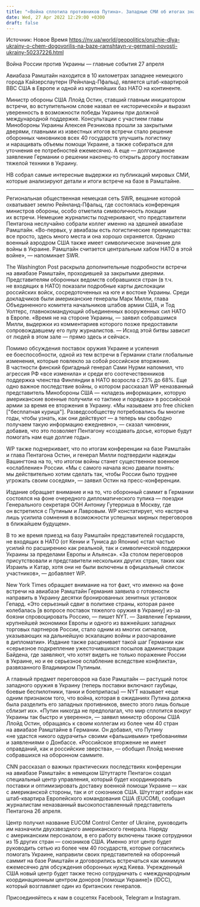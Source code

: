 ```yaml
---
title: "«Война сплотила противников Путина». Западные СМИ об итогах знакового оборонного саммита в поддержку Украины на базе Рамштайн"
date: Wed, 27 Apr 2022 12:29:00 +0300
draft: false
---
```

Источник: Новое Время https://nv.ua/world/geopolitics/oruzhie-dlya-ukrainy-o-chem-dogovorilis-na-baze-ramshtayn-v-germanii-novosti-ukrainy-50237226.html


Война России против Украины — главные события 27 апреля

Авиабаза Рамштайн находится в 10 километрах западнее немецкого города Кайзерслаутерн (Рейнланд-Пфальц), является штаб-квартирой ВВС США в Европе и одной из крупнейших баз НАТО на континенте.

Министр обороны США Ллойд Остин, ставший главным инициатором встречи, во вступительном слове назвал ее «исторической» и выразил уверенность в возможности победы Украины при должной международной поддержке. Консультации с участием главы Минобороны Украины Алексея Резникова прошли за закрытыми дверями, главными из известных итогов встречи стало решение оборонных чиновников всех 40 государств улучшить логистику и наращивать объемы помощи Украине, а также собираться для уточнения ее потребностей ежемесячно. А еще — долгожданное заявление Германии о решении наконец-то открыть дорогу поставкам тяжелой техники в Украину.

НВ собрал самые интересные выдержки из публикаций мировых СМИ, которые анализируют детали и итоги встрече на базе в Рамштайне.

***

Региональная общественная немецкая сеть SWR, вещание которой охватывает землю Рейнланд-Пфальц, где состоялась конференция министров обороны, особо отметила символичность локации их встречи. Немецкие журналисты подчеркивают, что представители Пентагона неслучайно собрали коллег именно на здешней авиабазе Рамштайн. «Во-первых, у авиабазы ​​есть логистические преимущества: все просто, здесь много места и она хорошо охраняется. Однако военный аэродром США также имеет символическое значение для войны в Украине. Рамштайн считается центральным хабом НАТО в этой войне», — напоминает SWR.

The Washington Post раскрыла дополнительные подробности встречи на авиабазе Рамштайн, проходившей за закрытыми дверями. Представителям оборонных ведомств собравшихся стран (в т.ч. не входящих в НАТО) показали подробные карты дислокации российских войск, сосредоточенных на юге и востоке Украины. Среди докладчиков были американские генералы Марк Милли, глава Объединенного комитета начальников штабов армии США, и Тод Уолтерс, главнокомандующий объединенных вооруженных сил НАТО в Европе. «Время не на стороне Украины, — заявил собравшимся Милли, выдержки из комментариев которого позже предоставили сопровождавшему его пулу журналистов. — Исход этой битвы зависит от людей в этом зале — прямо здесь и сейчас».

Помимо обсуждения поставок оружия Украине и усиления ее боеспособности, одной из тем встречи в Германии стали глобальные изменения, которые повлекло за собой российское вторжение. В частности финский бригадный генерал Сами Нурми напомнил, что агрессия РФ «все изменила» и среди его соотечественников поддержка членства Финляндии в НАТО возросла с 23% до 68%. Еще одно важное последствие войны, о котором рассказал WP неназванный представитель Минобороны США — «кладезь информации», которую американские военные получили «о тактике и порядках» в российской армии за время ее вторжения в Украину. «Мы называем это free chicken ["бесплатная курица"]. Разведсообществу потребовались бы многие годы, чтобы узнать, как они действуют — а теперь мы свободно получаем такую информацию ежедневно», — сказал чиновник, добавив, что это позволяет Пентагону «создавать досье, которые будут помогать нам еще долгие годы».

WP также подчеркивает, что по итогам конференции на базе Рамштайн и глава Пентагона Остин, и генерал Милли подтвердили надежды Вашингтона на то, что итогом войны станет существенное военное «ослабление» России. «Мы с самого начала ясно давали понять: мы действительно хотим сделать так, чтобы России было труднее угрожать своим соседям», — заявил Остин на пресс-конференции.

Издание обращает внимание и на то, что оборонный саммит в Германии состоялся на фоне очередного дипломатического тупика — поездки Генерального секретаря ООН Антониу Гутерриша в Москву, где он встретился с Путиным и Лавровым. WP констатирует, что «встреча лишь усилила сомнения в возможности успешных мирных переговоров в ближайшем будущем».

В то же время приезд на базу Рамштайн представителей государств, не входящих в НАТО (от Кении и Туниса до Японии) «стал частью усилий по расширению как реальной, так и символической поддержки Украины за пределами Европы и Альянса». «За столом переговоров присутствовали и представители нескольких других стран, таких как Израиль и Катар, хотя они не были включены в официальный список участников», — добавляет WP.

New York Times обращает внимание на тот факт, что именно на фоне встречи на авиабазе Рамштайн Германия заявила о готовности направить в Украину десятки бронированных зенитных установок Гепард. «Это серьезный сдвиг в политике страны, которая ранее колебалась [в вопросе поставок тяжелого оружия в Украину] из-за боязни спровоцировать Россию, — пишет NYT. — Заявление Германии, крупнейшей экономики Европы и одного из важнейших западных торговых партнеров России, стало одним из многих сигналов, указывающих на дальнейшую эскалацию войны и разочарование в дипломатии». Издание также расценивает такой шаг Германии как «серьезное подкрепление ужесточившихся посылов администрации Байдена, где заявляют, что хотят видеть не только поражение России в Украине, но и ее серьезное ослабление вследствие конфликта», развязанного Владимиром Путиным.

А главный предмет переговоров на базе Рамштайн — растущий поток западного оружия в Украину (теперь поставки включают гаубицы, боевые беспилотники, танки и боеприпасы) — NYT называет «еще одним признаком того, что война, которая в ожиданиях Путина должна была разделить его западных противников, вместо этого лишь больше сблизит их». «Путин никогда не предполагал, что мир сплотится вокруг Украины так быстро и уверенно», — заявил министр обороны США Ллойд Остин, обращаясь к своим коллегам из более чем 40 стран на авиабазе Рамштайне в Германии. Он добавил, что Путину «не удастся никого одурачить» своими «фальшивыми» требованиями и заявлениями о Донбассе. «Российское вторжение не имеет оправданий, как и российские зверства», — обобщил Ллойд мнение собравшихся на оборонном саммите.

CNN рассказал о важных практических последствиях конференции на авиабазе Рамштайн: в немецком Штутгарте Пентагон создал специальный центр управления, который будет координировать поставки и оптимизировать доставку военной помощи Украине — как с американской стороны, так и от союзников США. Штутгарт избран как штаб-квартира Европейского командования США (EUCOM), сообщил журналистам неназванный высокопоставленный представитель Пентагона 26 апреля.

Центр получил название EUCOM Control Center of Ukraine, руководить им назначили двухзвездного американского генерала. Наряду с американским персоналом, в его работу включены также сотрудники из 15 других стран — союзников США. Именно этот центр будет руководить сетью из более чем 40 государств, которые согласились помогать Украине, направили своих представителей на оборонный саммит на базе Рамштайн и договорились встречаться как минимум ежемесячно для обсуждения оборонных нужд Киева. Учрежденный США новый центр будет также тесно сотрудничать с «международным координационным центром доноров [помощи Украине]» (IDCC), который возглавляет один из британских генералов.

Присоединяйтесь к нам в соцсетях Facebook, Telegram и Instagram.
